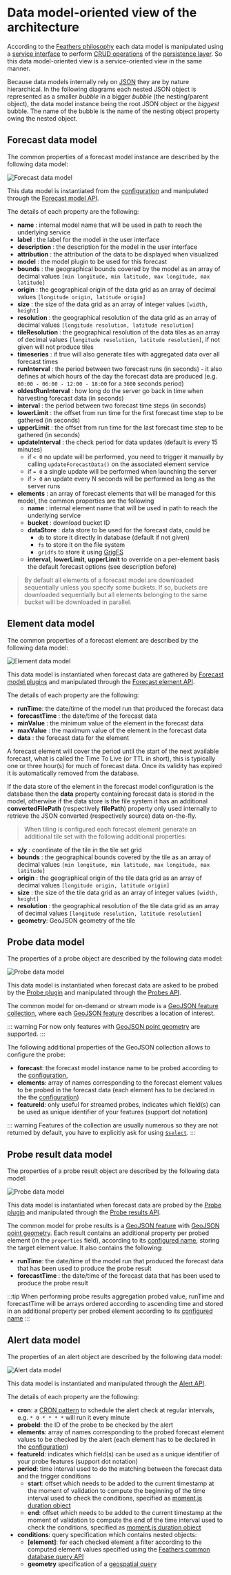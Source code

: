# Data model-oriented view of the architecture

According to the [Feathers philosophy](https://docs.feathersjs.com/guides/about/philosophy.html) each data model is manipulated using a [service interface](https://docs.feathersjs.com/api/services.html) to perform [CRUD operations](https://en.wikipedia.org/wiki/Create,_read,_update_and_delete) of the [persistence layer](https://docs.feathersjs.com/api/databases/common.html). So this data model-oriented view is a service-oriented view in the same manner.

Because data models internally rely on [JSON](http://www.json.org/) they are by nature hierarchical. In the following diagrams each nested JSON object is represented as a smaller *bubble* in a bigger *bubble* (the nesting/parent object), the data model instance being the root JSON object or the *biggest* bubble. The name of the bubble is the name of the nesting object property owing the nested object.

## Forecast data model

The common properties of a forecast model instance are described by the following data model:

![Forecast data model](./../assets/forecast-data-model.svg)

This data model is instantiated from the [configuration](./../guides/basics.md#configuring) and manipulated through the [Forecast model API](./../api/forecast.md).

The details of each property are the following:
* **name** : internal model name that will be used in path to reach the underlying service
* **label** : the label for the model in the user interface
* **description** : the description for the model in the user interface
* **attribution** : the attribution of the data to be displayed when visualized
* **model** : the model plugin to be used for this forecast
* **bounds** : the geographical bounds covered by the model as an array of decimal values `[min longitude, min latitude, max longitude, max latitude]`
* **origin** : the geographical origin of the data grid as an array of decimal values `[longitude origin, latitude origin]`
* **size** : the size of the data grid as an array of integer values `[width, height]`
* **resolution** : the geographical resolution of the data grid as an array of decimal values `[longitude resolution, latitude resolution]`
* **tileResolution** : the geographical resolution of the data tiles as an array of decimal values `[longitude resolution, latitude resolution]`, if not given will not produce tiles
* **timeseries** : if true will also generate tiles with aggregated data over all forecast times
* **runInterval** : the period between two forecast runs (in seconds) - it also defines at which hours of the day the forecast data are produced (e.g. `00:00 - 06:00 - 12:00 - 18:00` for a `3600` seconds period)
* **oldestRunInterval** : how long do the server go back in time when harvesting forecast data (in seconds)
* **interval** : the period between two forecast time steps (in seconds)
* **lowerLimit** : the offset from run time for the first forecast time step to be gathered (in seconds)
* **upperLimit** : the offset from run time for the last forecast time step to be gathered (in seconds)
* **updateInterval** : the check period for data updates (default is every 15 minutes)
  * if `< 0` no update will be performed, you need to trigger it manually by calling `updateForecastData()` on the associated element service
  * if `= 0` a single update will be performed when launching the server
  * if `> 0` an update every N seconds will be performed as long as the server runs
* **elements** : an array of forecast elements that will be managed for this model, the common properties are the following
  * **name** : internal element name that will be used in path to reach the underlying service
  * **bucket** : download bucket ID
  * **dataStore** : data store to be used for the forecast data, could be
    * `db` to store it directly in database (default if not given)
    * `fs` to store it on the file system
    * `gridfs` to store it using [GrigFS](https://docs.mongodb.com/manual/core/gridfs/)
  * **interval**, **lowerLimit**, **upperLimit** to override on a per-element basis the default forecast options (see description before)

> By default all elements of a forecast model are downloaded sequentially unless you specify some buckets. If so, buckets are downloaded sequentially but all elements belonging to the same bucket will be downloaded in parallel.

## Element data model

The common properties of a forecast element are described by the following data model:

![Element data model](./../assets/element-data-model.svg)

This data model is instantiated when forecast data are gathered by [Forecast model plugins](./../api/plugin.md) and manipulated through the [Forecast element API](./../api/element.md).

The details of each property are the following:
* **runTime**: the date/time of the model run that produced the forecast data
* **forecastTime** : the date/time of the forecast data
* **minValue** : the minimum value of the element in the forecast data
* **maxValue** : the maximum value of the element in the forecast data
* **data** : the forecast data for the element

A forecast element will cover the period until the start of the next available forecast, what is called the Time To Live (or TTL in short), this is typically one or three hour(s) for much of forecast data. Once its validity has expired it is automatically removed from the database.

If the data store of the element in the forecast model configuration is the database then the **data** property containing forecast data is stored in the model, otherwise if the data store is the file system it has an additional **convertedFilePath** (respectively **filePath**) property only used internally to retrieve the JSON converted (respectively source) data on-the-fly.

> When tiling is configured each forecast element generate an additional tile set with the following additional properties:
* **x/y** : coordinate of the tile in the tile set grid
* **bounds** : the geographical bounds covered by the tile as an array of decimal values `[min longitude, min latitude, max longitude, max latitude]`
* **origin** : the geographical origin of the tile data grid as an array of decimal values `[longitude origin, latitude origin]`
* **size** : the size of the tile data grid as an array of integer values `[width, height]`
* **resolution** : the geographical resolution of the tile data grid as an array of decimal values `[longitude resolution, latitude resolution]`
* **geometry**: GeoJSON geometry of the tile

## Probe data model

The properties of a probe object are described by the following data model:

![Probe data model](./../assets/probe-data-model.svg)

This data model is instantiated when forecast data are asked to be probed by the [Probe plugin](./../api/probe.md) and manipulated through the [Probes API](./../api/probe.md#probes-api).

The common model for on-demand or stream mode is a [GeoJSON feature collection](https://tools.ietf.org/html/rfc7946#section-3.3), where each [GeoJSON feature](https://tools.ietf.org/html/rfc7946#section-3.2) describes a location of interest.

::: warning
For now only features with [GeoJSON point geometry](https://tools.ietf.org/html/rfc7946#section-3.1.2) are supported.
:::

The following additional properties of the GeoJSON collection allows to configure the probe:
* **forecast**: the forecast model instance name to be probed according to the [configuration](../guides/basics.md#configuring),
* **elements**: array of names corresponding to the forecast element values to be probed in the forecast data (each element has to be declared in the the [configuration](./../guides/basics.md#configuring))
* **featureId**: only useful for streamed probes, indicates which field(s) can be used as unique identifier of your features (support dot notation)

::: warning
Features of the collection are usually numerous so they are not returned by default, you have to explicitly ask for using [`$select`](https://docs.feathersjs.com/api/databases/querying.html#select).
:::

## Probe result data model

The properties of a probe result object are described by the following data model:

![Probe data model](./../assets/probe-result-data-model.svg)

This data model is instantiated when forecast data are probed by the [Probe plugin](./../api/probe.md) and manipulated through the [Probe results API](./../api/probe.md#probe-results-api).

The common model for probe results is a [GeoJSON feature](https://tools.ietf.org/html/rfc7946#section-3.2) with [GeoJSON point geometry](https://tools.ietf.org/html/rfc7946#section-3.1.2). Each result contains an additional property per probed element (in the `properties` field), according to its [configured name](./../guides/basics.md#configuring), storing the target element value. It also contains the following:
* **runTime**: the date/time of the model run that produced the forecast data that has been used to produce the probe result
* **forecastTime** : the date/time of the forecast data that has been used to produce the probe result

:::tip
When performing probe results aggregation probed value, runTime and forecastTime will be arrays ordered according to ascending time and stored in an additional property per probed element according to its [configured name](./../guides/basics.md#configuring)
::: 

## Alert data model

The properties of an alert object are described by the following data model:

![Alert data model](./../assets/alert-data-model.svg)

This data model is instantiated and manipulated through the [Alert API](./../api/alert.md).

The details of each property are the following:
* **cron**: a [CRON pattern](https://github.com/kelektiv/node-cron) to schedule the alert check at regular intervals, e.g. `* 0 * * * *` will run it every minute
* **probeId**: the ID of the probe to be checked by the alert
* **elements**: array of names corresponding to the probed forecast element values to be checked by the alert (each element has to be declared in the [configuration](../guides/basics.md#configuring))
* **featureId**: indicates which field(s) can be used as a unique identifier of your probe features (support dot notation)
* **period**: time interval used to do the matching between the forecast data and the trigger conditions
  * **start**: offset which needs to be added to the current timestamp at the moment of validation to compute the beginning of the time interval used to check the conditions, specified as [moment.js duration object](https://momentjs.com/docs/#/manipulating/add/)
  * **end**: offset which needs to be added to the current timestamp at the moment of validation to compute the end of the time interval used to check the conditions, specified as [moment.js duration object](https://momentjs.com/docs/#/manipulating/add/)
* **conditions**: query specification which contains nested objects:
  * **[element]**: for each checked element a filter according to the computed element values specified using the [Feathers common database query API](https://docs.feathersjs.com/api/databases/querying.html)
  * **geometry** specification of a [geospatial query](https://docs.mongodb.com/manual/reference/operator/query/geoWithin/)
